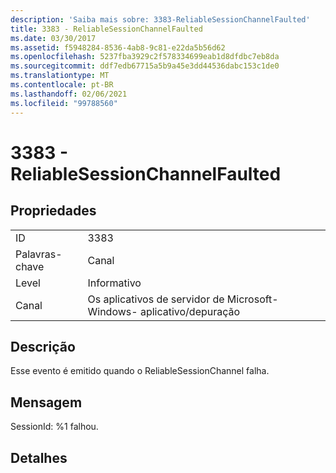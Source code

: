 ```yaml
---
description: 'Saiba mais sobre: 3383-ReliableSessionChannelFaulted'
title: 3383 - ReliableSessionChannelFaulted
ms.date: 03/30/2017
ms.assetid: f5948284-8536-4ab8-9c81-e22da5b56d62
ms.openlocfilehash: 5237fba3929c2f578334699eab1d8dfdbc7eb8da
ms.sourcegitcommit: ddf7edb67715a5b9a45e3dd44536dabc153c1de0
ms.translationtype: MT
ms.contentlocale: pt-BR
ms.lasthandoff: 02/06/2021
ms.locfileid: "99788560"
---
```

# <a name="3383---reliablesessionchannelfaulted"></a>3383 - ReliableSessionChannelFaulted

## <a name="properties"></a>Propriedades  
  
|||  
|-|-|  
|ID|3383|  
|Palavras-chave|Canal|  
|Level|Informativo|  
|Canal|Os aplicativos de servidor de Microsoft-Windows- aplicativo/depuração|  
  
## <a name="description"></a>Descrição  

 Esse evento é emitido quando o ReliableSessionChannel falha.  
  
## <a name="message"></a>Mensagem  

 SessionId: %1 falhou.  
  
## <a name="details"></a>Detalhes
